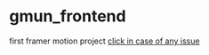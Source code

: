 # gmun_frontend
first framer motion project
[click in case of any issue](https://codesandbox.io/p/sandbox/gmun-forked-f27qs8)
